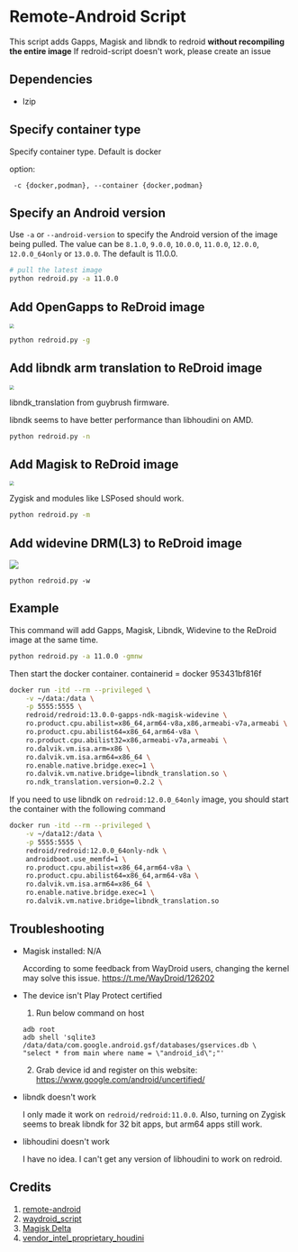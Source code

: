 # Remote-Android Script

This script adds Gapps, Magisk and libndk to redroid **without recompiling the entire image**
If redroid-script doesn't work, please create an issue

## Dependencies
- lzip

## Specify container type

Specify container type. Default is docker

option:
```
 -c {docker,podman}, --container {docker,podman}
```


## Specify an Android version

Use `-a` or `--android-version` to specify the Android version of the image being pulled. The value can be `8.1.0`, `9.0.0`, `10.0.0`, `11.0.0`, `12.0.0`, `12.0.0_64only` or `13.0.0`. The default is 11.0.0.

```bash
# pull the latest image
python redroid.py -a 11.0.0
```

## Add OpenGapps to ReDroid image

<img src="./assets/3.png" style="zoom:50%;" />

```bash
python redroid.py -g
```

## Add libndk arm translation to ReDroid image
<img src="./assets/2.png" style="zoom:50%;" />

libndk_translation from guybrush firmware.

libndk seems to have better performance than libhoudini on AMD.

```bash
python redroid.py -n
```

## Add Magisk to ReDroid image
<img src="./assets/1.png" style="zoom:50%;" />

Zygisk and modules like LSPosed should work. 



```bash
python redroid.py -m
```

## Add widevine DRM(L3) to ReDroid image

![](assets/4.png)

```
python redroid.py -w
```



## Example

This command will add Gapps, Magisk, Libndk, Widevine to the ReDroid image at the same time.

```bash
python redroid.py -a 11.0.0 -gmnw
```

Then start the docker container.
containerid = docker 953431bf816f
```bash
docker run -itd --rm --privileged \
    -v ~/data:/data \
    -p 5555:5555 \
    redroid/redroid:13.0.0-gapps-ndk-magisk-widevine \
    ro.product.cpu.abilist=x86_64,arm64-v8a,x86,armeabi-v7a,armeabi \
    ro.product.cpu.abilist64=x86_64,arm64-v8a \
    ro.product.cpu.abilist32=x86,armeabi-v7a,armeabi \
    ro.dalvik.vm.isa.arm=x86 \
    ro.dalvik.vm.isa.arm64=x86_64 \
    ro.enable.native.bridge.exec=1 \
    ro.dalvik.vm.native.bridge=libndk_translation.so \
    ro.ndk_translation.version=0.2.2 \
```

If you need to use libndk on `redroid:12.0.0_64only` image, you should start the container with the following command

```bash
docker run -itd --rm --privileged \
    -v ~/data12:/data \
    -p 5555:5555 \
    redroid/redroid:12.0.0_64only-ndk \
    androidboot.use_memfd=1 \
    ro.product.cpu.abilist=x86_64,arm64-v8a \
    ro.product.cpu.abilist64=x86_64,arm64-v8a \
    ro.dalvik.vm.isa.arm64=x86_64 \
    ro.enable.native.bridge.exec=1 \
    ro.dalvik.vm.native.bridge=libndk_translation.so
```

## Troubleshooting

- Magisk installed: N/A

  According to some feedback from WayDroid users, changing the kernel may solve this issue. https://t.me/WayDroid/126202

- The device isn't Play Protect certified
    1. Run below command on host
    ```
    adb root
    adb shell 'sqlite3 /data/data/com.google.android.gsf/databases/gservices.db \
    "select * from main where name = \"android_id\";"'
    ```

    2. Grab device id and register on this website: https://www.google.com/android/uncertified/

- libndk doesn't work
  
    I only made it work on `redroid/redroid:11.0.0`. Also, turning on Zygisk seems to break libndk for 32 bit apps, but arm64 apps still work.
    
- libhoudini doesn't work
  
    I have no idea. I can't get any version of libhoudini to work on redroid.


## Credits
1. [remote-android](https://github.com/remote-android)
2. [waydroid_script](https://github.com/casualsnek/waydroid_script)
3. [Magisk Delta](https://huskydg.github.io/magisk-files/)
4. [vendor_intel_proprietary_houdini](https://github.com/supremegamers/vendor_intel_proprietary_houdini)

